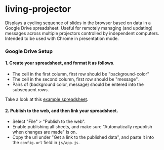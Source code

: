 living-projector
================

Displays a cycling sequence of slides in the browser based on data in a Google Drive spreadsheet. Useful for remotely managing (and updating) messages across multiple projectors controlled by independent computers. Intended to be used with Chrome in presentation mode.

### Google Drive Setup

#### 1. Create your spreadsheet, and format it as follows.

- The cell in the first column, first row should be "background-color"
- The cell in the second column, first row should be "message".
- Pairs of (background color, message) should be entered into the subsequent rows.

Take a look at this [example spreadsheet](https://docs.google.com/spreadsheet/pub?key=0AucQr5RmPlQ-dGpDd0JmZ0NzRDdjMFBQbTVaMjJlMXc&output=html).

#### 2. Publish to the web, and then link your spreadsheet.

- Select "File" > "Publish to the web".
- Enable publishing all sheets, and make sure "Automatically republish when changes are made" is on.
- Copy the url under "Get a link to the published data", and paste it into the `config.url` field in `js/app.js`.
